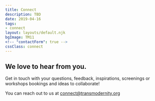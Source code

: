 ```yaml
---
title: Connect
description: TBD
date: 2019-04-16
tags:
- connect
layout: layouts/default.njk
bgImage: TM11
<!-- "contactForm": true -->
cssClass: connect
---
```

## We love to hear from you.

Get in touch with your questions, feedback, inspirations, screenings or workshops bookings and ideas to collaborate!

You can reach out to us at [connect@transmodernity.org](mailto:connect@transmodernity.org)
